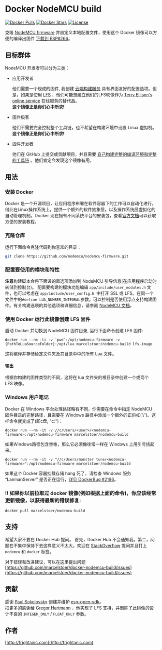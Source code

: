 # Docker NodeMCU build
[![Docker Pulls](https://img.shields.io/docker/pulls/marcelstoer/nodemcu-build.svg)](https://hub.docker.com/r/marcelstoer/nodemcu-build/) [![Docker Stars](https://img.shields.io/docker/stars/marcelstoer/nodemcu-build.svg)](https://hub.docker.com/r/marcelstoer/nodemcu-build/) [![License](https://img.shields.io/badge/license-MIT-blue.svg?style=flat)](https://github.com/marcelstoer/docker-nodemcu-build/blob/master/LICENSE)


克隆 [NodeMCU firmware](https://github.com/nodemcu/nodemcu-firmware) 并自定义本地配置文件，使用这个 Dcoker 镜像可以方便的编译出固件 [下载到 ESP8266](http://nodemcu.readthedocs.org/en/dev/en/flash/)。

## 目标群体
NodeMCU 开发者可以分为三类：
- 应用开发者

  他们需要一个现成的固件, 我创建 [云端构建服务](http://nodemcu-build.com/index.php) 具有界面友好的配置选项。但是，如果是使用 [LFS](https://nodemcu.readthedocs.io/en/latest/en/lfs/) ，他们可能想建立他们的LFS映像作为 [Terry Ellison's online service](https://blog.ellisons.org.uk/article/nodemcu/a-lua-cross-compile-web-service/) 在线服务的替代品。  
  **这个镜像正是你们心中所求!**

- 固件极客

  他们不需要完全控制整个工具链，也不希望在构建环境中设置 Linux 虚拟机。  
  **这个镜像正是你们心中所求!**

- 固件开发者

  他们在 GitHub 上提交或贡献项目，并且需要 [自己构建完整的编译环境和完整的工具链](http://www.esp8266.com/wiki/doku.php?id=toolchain#how_to_setup_a_vm_to_host_your_toolchain) 。他们肯定会发现这个镜像有用。

## 用法

### 安装 Docker
Docker 是一个开源项目，让应用程序布署在软件容器下的工作可以自动化进行，借此在Linux操作系统上，提供一个额外的软件抽象层，以及操作系统层虚拟化的自动管理机制。Docker 现在拥有不同系统平台的安装包，查看[官方文档](https://docs.docker.com/get-started/)可以获取方便的安装教程。

### 克隆仓库
运行下面命令克隆代码到你喜欢的目录：
```bash
git clone https://github.com/nodemcu/nodemcu-firmware.git
```

### 配置要使用的模块和特性
**注意**构建脚本会将下面设的置选项添加到 NodeMCU 引导信息(在应用程序启动时转储到控制台)。
配置要构建的模块功能编辑 `app/include/user_modules.h` 文件，也可以考虑在 `app/include/user_config.h `中打开 SSL 或 LFS。在同一个文件中的`#define LUA_NUMBER_INTEGRAL`参数，可以控制是否使用浮点支持构建固件。有关构建选项的其他选项和详细信息，请参阅 [NodeMCU 文档](https://nodemcu.readthedocs.io/en/latest/en/build/#build-options)。

### 使用 Docker 运行此镜像创建 LFS 固件
启动 Docker 并切换到 NodeMCU 固件目录, 运行下面命令创建 LFS 固件:
```
docker run --rm -ti -v `pwd`:/opt/nodemcu-firmware -v {PathToLuaSourceFolder}:/opt/lua marcelstoer/nodemcu-build lfs-image
```
这将编译并存储给定文件夹及其目录中中的所有 Lua 文件。

#### 输出
根据你构建的固件类型的不同，这将在 lua 文件夹的根目录中创建一个或两个 LFS 映像。

### Windows 用户笔记
Docker 在 Windows 平台处理路径略有不同，你需要在命令中指定 NodeMCU 固件目录的完整路径，且需要在 Windows 路径中添加一个额外的正斜杠('/')。这样命令就变成了(即c盘, "c:")：
```
docker run --rm -it -v //c/Users/<user>/<nodemcu-firmware>:/opt/nodemcu-firmware marcelstoer/nodemcu-build
```
如果Windows路径包含空格，那么它必须像往常一样在 Windows 上用引号括起来。  
```
docker run --rm -it -v "//c/Users/monster tune/<nodemcu-firmware>":/opt/nodemcu-firmware marcelstoer/nodemcu-build
```
如果这个 Docker 容器挂载存储 hang 死了，请检查 Windows 服务 “LanmanServer” 是否正在运行，[详见 DockerBug #2196](https://github.com/docker/for-win/issues/2196)。

### ‼️ 如果你以前拉取过 docker 镜像(例如根据上面的命令)，你应该经常更新镜像，以获得最新的错误修复:
```
docker pull marcelstoer/nodemcu-build
```

## 支持
希望大家不要在 Docker Hub 提问。 首先，Docker Hub 不会通知我。第二，问题在不集中保持下去这样意义不太大。欢迎在 [StackOverflow](http://stackoverflow.com/) 提问并且打上 `nodemcu` 和 `docker` 标签。

对于错误和改进建议，可以在这里提出问题 [https://github.com/marcelstoer/docker-nodemcu-build/issues](https://github.com/marcelstoer/docker-nodemcu-build/issues)

## 贡献
感谢 [Paul Sokolovsky](http://pfalcon-oe.blogspot.com/) 创建并维护 [esp-open-sdk](https://github.com/pfalcon/esp-open-sdk)。  
把更多的感谢给  [Gregor Hartmann](https://github.com/HHHartmann) ，他实现了 LFS 支持，并删除了此镜像的设计不良的 `INTEGER_ONLY` / `FLOAT_ONLY` 参数。

## 作者
[http://frightanic.com](http://frightanic.com)
